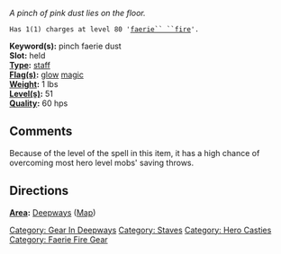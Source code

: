 *A pinch of pink dust lies on the floor.*

`Has 1(1) charges at level 80 '`[`faerie`` ``fire`](Faerie_Fire.md "wikilink")`'.`

**Keyword(s):** pinch faerie dust  
**Slot:** held  
**[Type](:Category:_Object_Types.md "wikilink"):**
[staff](:Category:_Staves.md "wikilink")  
**[Flag(s)](:Category:_Object_Flags.md "wikilink"):**
[glow](Glow_Flag.md "wikilink") [magic](Magic_Flag.md "wikilink")  
**[Weight](Object_Weight.md "wikilink"):** 1 lbs  
**[Level(s)](Object_Level.md "wikilink"):** 51  
**[Quality](Object_Quality.md "wikilink"):** 60 hps  

## Comments

Because of the level of the spell in this item, it has a high chance of
overcoming most hero level mobs' saving throws.

## Directions

**[Area](:Category:_Areas.md "wikilink"):**
[Deepways](:Category:_Deepways.md "wikilink")
([Map](Deepways_Map.md "wikilink"))  

[Category: Gear In Deepways](Category:_Gear_In_Deepways "wikilink")
[Category: Staves](Category:_Staves "wikilink") [Category: Hero
Casties](Category:_Hero_Casties "wikilink") [Category: Faerie Fire
Gear](Category:_Faerie_Fire_Gear "wikilink")
